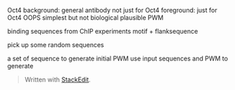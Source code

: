 
Oct4 
background: general antibody not just for Oct4
foreground: just for Oct4
OOPS simplest but not biological plausible
PWM

binding sequences from ChIP experiments
motif + flanksequence

pick up some random sequences

a set of sequence to generate initial PWM
use input sequences and PWM to generate 
> Written with [StackEdit](https://stackedit.io/).
>
<!--stackedit_data:
eyJoaXN0b3J5IjpbLTEzMjExNjA3MDIsLTIwOTE0NjMyNjMsLT
E2NzkzMzUzOTAsNTYwOTYwMjQsMjA0Mzg1OTQ1MiwtODg4ODg4
NDk4LDczMDk5ODExNl19
-->